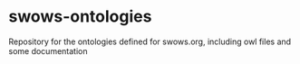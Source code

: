 # swows-ontologies
Repository for the ontologies defined for swows.org, including owl files and some documentation
